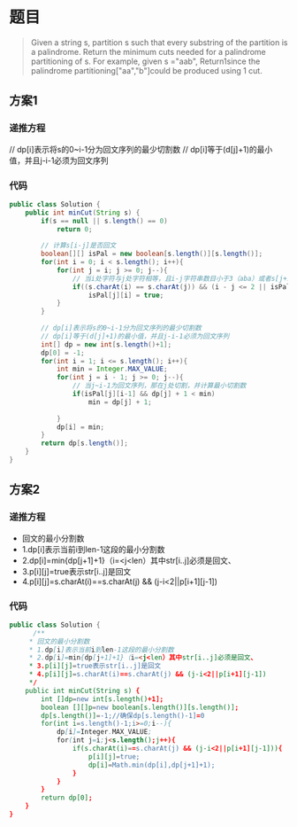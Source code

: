 # 题目
>Given a string s, partition s such that every substring of the partition is a palindrome.
Return the minimum cuts needed for a palindrome partitioning of s.
For example, given s ="aab",
Return1since the palindrome partitioning["aa","b"]could be produced using 1 cut.

## 方案1 

### 递推方程

// dp[i]表示将s的0~i-1分为回文序列的最少切割数
// dp[i]等于(d[j]+1)的最小值，并且j-i-1必须为回文序列

### 代码
```java
public class Solution {
    public int minCut(String s) {
        if(s == null || s.length() == 0)
            return 0;
         
        // 计算s[i-j]是否回文
        boolean[][] isPal = new boolean[s.length()][s.length()];
        for(int i = 0; i < s.length(); i++){
            for(int j = i; j >= 0; j--){
                // 当i处字符与j处字符相等，且i-j字符串数目小于3（aba）或者s[j+1,i-1]为回文序列
                if((s.charAt(i) == s.charAt(j)) && (i - j <= 2 || isPal[j+1][i-1]))
                    isPal[j][i] = true;
            }
        }
         
        // dp[i]表示将s的0~i-1分为回文序列的最少切割数
        // dp[i]等于(d[j]+1)的最小值，并且j-i-1必须为回文序列
        int[] dp = new int[s.length()+1];
        dp[0] = -1;
        for(int i = 1; i <= s.length(); i++){
            int min = Integer.MAX_VALUE;
            for(int j = i - 1; j >= 0; j--){
                // 当j~i-1为回文序列，那在j处切割，并计算最小切割数
                if(isPal[j][i-1] && dp[j] + 1 < min)
                    min = dp[j] + 1;
                 
            }
            dp[i] = min;
        }
        return dp[s.length()];
    }
}
```

## 方案2

### 递推方程
* 回文的最小分割数
* 1.dp[i]表示当前i到len-1这段的最小分割数
* 2.dp[i]=min{dp[j+1]+1}（i=<j<len）其中str[i..j]必须是回文、
* 3.p[i][j]=true表示str[i..j]是回文
* 4.p[i][j]=s.charAt(i)==s.charAt(j) && (j-i<2||p[i+1][j-1])

### 代码

```java
public class Solution {
      /**
     * 回文的最小分割数
     * 1.dp[i]表示当前i到len-1这段的最小分割数
     * 2.dp[i]=min{dp[j+1]+1}（i=<j<len）其中str[i..j]必须是回文、
     * 3.p[i][j]=true表示str[i..j]是回文
     * 4.p[i][j]=s.charAt(i)==s.charAt(j) && (j-i<2||p[i+1][j-1])
     */
    public int minCut(String s) {
        int []dp=new int[s.length()+1];
        boolean [][]p=new boolean[s.length()][s.length()];
        dp[s.length()]=-1;//确保dp[s.length()-1]=0
        for(int i=s.length()-1;i>=0;i--){
            dp[i]=Integer.MAX_VALUE;
            for(int j=i;j<s.length();j++){
                if(s.charAt(i)==s.charAt(j) && (j-i<2||p[i+1][j-1])){
                    p[i][j]=true;
                    dp[i]=Math.min(dp[i],dp[j+1]+1);
                }
            }
        }
        return dp[0];
    }
}

```